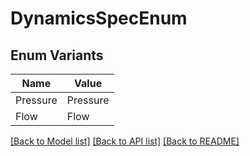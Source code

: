 # DynamicsSpecEnum

## Enum Variants

| Name | Value |
|---- | -----|
| Pressure | Pressure |
| Flow | Flow |


[[Back to Model list]](../README.md#documentation-for-models) [[Back to API list]](../README.md#documentation-for-api-endpoints) [[Back to README]](../README.md)


